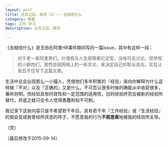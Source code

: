 ```yaml
---
layout: post
title: 北京之后，南京（2）—— 去相信什么
category: 随笔
tags: 工作 学习
description: 北京之后，南京

---
```


《去相信什么》是玉伯在阿里HR事件期间写的一篇issue，其中有这样一段：

> 对于老一辈阿里黑们，价值观与人生观等都已定型，没啥可去讨论。但学校的小鲜肉们，居然会因网络上的一些言论，来决定自己的职业去向，实在让我忍不住写下这篇文章。

生活中总会出现那么一小撮人，凭借他们多年积累的『经验』来向你解释为什么这样做『不对』以及『正确的』又是什么。不可否认很多时候的确能从中收获很多，兼听则明。但经验具有时效性和一定范围的适用性，旧的经验终究会被新的经验所替代，井底之蛙只会令人觉得愚蠢和俗不可耐。

我记录下这些内容只是不希望若干年后，具有若干年『工作经验』或『生活经验』的我会变成我曾经所厌恶的样子，不愿意我的行为**不假思索**地被我的经验所主导。

（完）

（最后修改于2015-09-14）


